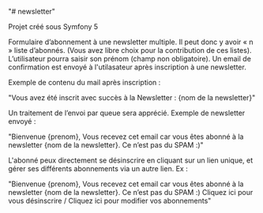 "# newsletter" 

Projet créé sous Symfony 5

Formulaire d’abonnement à une newsletter multiple. 
Il peut donc y avoir « n » liste d’abonnés. 
(Vous avez libre choix pour la contribution de ces listes). 
L’utilisateur pourra saisir son prénom (champ non obligatoire).
Un email de confirmation est envoyé à l'utilasateur après inscription à une newsletter. 

Exemple de contenu du mail après inscription :

"Vous avez été inscrit avec succès à la Newsletter : {nom de la newsletter}" 

Un traitement de l’envoi par queue sera apprécié. 
Exemple de newsletter envoyé :

"Bienvenue {prenom},
Vous recevez cet email car vous êtes abonné à la newsletter {nom de la
newsletter}. Ce n’est pas du SPAM :)"

L'abonné peux directement se désinscrire en cliquant sur un lien unique, 
et gérer ses différents abonnements via un autre lien. Ex :

"Bienvenue {prenom},
Vous recevez cet email car vous êtes abonné à la newsletter {nom de la
newsletter}.
Ce n’est pas du SPAM :)
Cliquez ici pour vous désinscrire / Cliquez ici pour modifier vos abonnements"
